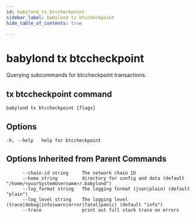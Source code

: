 ```yaml
---
id: babylond_tx_btccheckpoint
sidebar_label: babylond tx btccheckpoint
hide_table_of_contents: true

---
```


# babylond tx btccheckpoint
Querying subcommands for btccheckpoint transactions.
## tx btccheckpoint command
```
babylond tx btccheckpoint [flags]
```
## Options
```
-h, --help   help for btccheckpoint
```
## Options Inherited from Parent Commands
```
      --chain-id string     The network chain ID
      --home string         directory for config and data (default "/home/<yourSystemUsername>/.babylond")
      --log_format string   The logging format (json|plain) (default "plain")
      --log_level string    The logging level (trace|debug|info|warn|error|fatal|panic) (default "info")
      --trace               print out full stack trace on errors
```